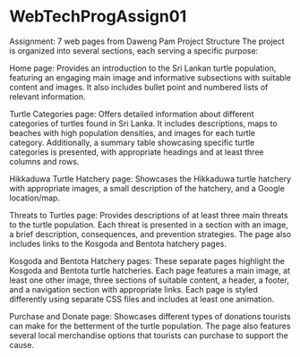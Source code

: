 # WebTechProgAssign01
Assignment: 7 web pages from Daweng Pam
Project Structure
The project is organized into several sections, each serving a specific purpose:

Home page: Provides an introduction to the Sri Lankan turtle population, featuring an engaging main image and informative subsections with suitable content and images. It also includes bullet point and numbered lists of relevant information.

Turtle Categories page: Offers detailed information about different categories of turtles found in Sri Lanka. It includes descriptions, maps to beaches with high population densities, and images for each turtle category. Additionally, a summary table showcasing specific turtle categories is presented, with appropriate headings and at least three columns and rows.

Hikkaduwa Turtle Hatchery page: Showcases the Hikkaduwa turtle hatchery with appropriate images, a small description of the hatchery, and a Google location/map.

Threats to Turtles page: Provides descriptions of at least three main threats to the turtle population. Each threat is presented in a section with an image, a brief description, consequences, and prevention strategies. The page also includes links to the Kosgoda and Bentota hatchery pages.

Kosgoda and Bentota Hatchery pages: These separate pages highlight the Kosgoda and Bentota turtle hatcheries. Each page features a main image, at least one other image, three sections of suitable content, a header, a footer, and a navigation section with appropriate links. Each page is styled differently using separate CSS files and includes at least one animation.

Purchase and Donate page: Showcases different types of donations tourists can make for the betterment of the turtle population. The page also features several local merchandise options that tourists can purchase to support the cause.
